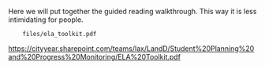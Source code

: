 
Here we will put together the guided reading walkthrough. This way it is less intimidating for people.

```pdf
	files/ela_toolkit.pdf
```

https://cityyear.sharepoint.com/teams/lax/LandD/Student%20Planning%20and%20Progress%20Monitoring/ELA%20Toolkit.pdf
